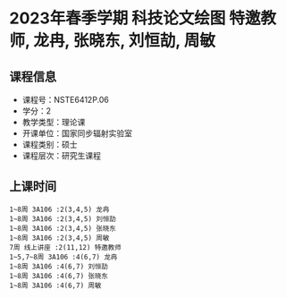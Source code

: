 # 2023年春季学期 科技论文绘图 特邀教师, 龙冉, 张晓东, 刘恒劼, 周敏






## 课程信息

- 课程号：NSTE6412P.06
- 学分：2
- 教学类型：理论课
- 开课单位：国家同步辐射实验室
- 课程类别：硕士
- 课程层次：研究生课程

## 上课时间

```
1~8周 3A106 :2(3,4,5) 龙冉
1~8周 3A106 :2(3,4,5) 刘恒劼
1~8周 3A106 :2(3,4,5) 张晓东
1~8周 3A106 :2(3,4,5) 周敏
7周 线上讲座 :2(11,12) 特邀教师
1~5,7~8周 3A106 :4(6,7) 龙冉
1~8周 3A106 :4(6,7) 刘恒劼
1~8周 3A106 :4(6,7) 张晓东
1~8周 3A106 :4(6,7) 周敏
```

